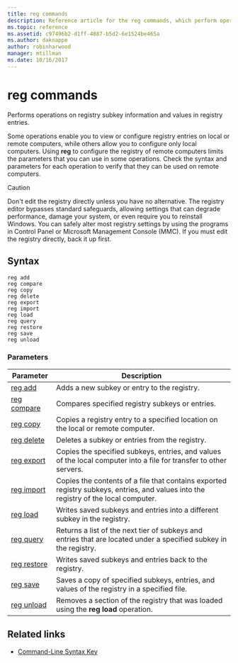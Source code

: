 ```yaml
---
title: reg commands
description: Reference article for the reg commands, which perform operations on registry subkey information and values in registry entries.
ms.topic: reference
ms.assetid: c97496b2-d1ff-4887-b5d2-6e1524be465a
ms.author: daknappe
author: robinharwood
manager: mtillman
ms.date: 10/16/2017
---
```


# reg commands

Performs operations on registry subkey information and values in registry entries.

Some operations enable you to view or configure registry entries on local or remote computers, while others allow you to configure only local computers. Using **reg** to configure the registry of remote computers limits the parameters that you can use in some operations. Check the syntax and parameters for each operation to verify that they can be used on remote computers.

> [!CAUTION]
> Don't edit the registry directly unless you have no alternative. The registry editor bypasses standard safeguards, allowing settings that can degrade performance, damage your system, or even require you to reinstall Windows. You can safely alter most registry settings by using the programs in Control Panel or Microsoft Management Console (MMC). If you must edit the registry directly, back it up first.

## Syntax

```
reg add
reg compare
reg copy
reg delete
reg export
reg import
reg load
reg query
reg restore
reg save
reg unload
```

### Parameters

| Parameter | Description |
|--|--|
| [reg add](reg-add.md) | Adds a new subkey or entry to the registry. |
| [reg compare](reg-compare.md) | Compares specified registry subkeys or entries. |
| [reg copy](reg-copy.md) | Copies a registry entry to a specified location on the local or remote computer. |
| [reg delete](reg-delete.md) | Deletes a subkey or entries from the registry. |
| [reg export](reg-export.md) | Copies the specified subkeys, entries, and values of the local computer into a file for transfer to other servers. |
| [reg import](reg-import.md) | Copies the contents of a file that contains exported registry subkeys, entries, and values into the registry of the local computer. |
| [reg load](reg-load.md) | Writes saved subkeys and entries into a different subkey in the registry. |
| [reg query](reg-query.md) | Returns a list of the next tier of subkeys and entries that are located under a specified subkey in the registry. |
| [reg restore](reg-restore.md) | Writes saved subkeys and entries back to the registry. |
| [reg save](reg-save.md) | Saves a copy of specified subkeys, entries, and values of the registry in a specified file. |
| [reg unload](reg-unload.md) | Removes a section of the registry that was loaded using the **reg load** operation. |

## Related links

- [Command-Line Syntax Key](command-line-syntax-key.md)
